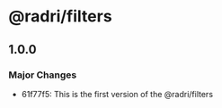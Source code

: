 # @radri/filters

## 1.0.0

### Major Changes

- 61f77f5: This is the first version of the @radri/filters
